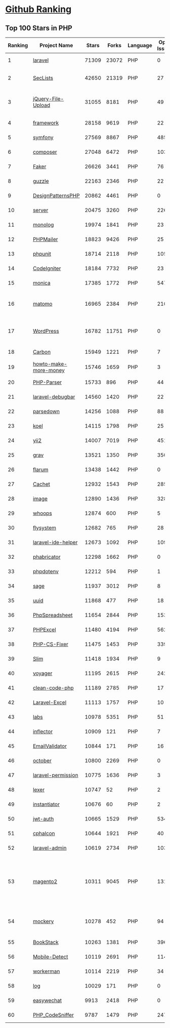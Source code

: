 [Github Ranking](../README.md)
==========

## Top 100 Stars in PHP

| Ranking | Project Name | Stars | Forks | Language | Open Issues | Description | Last Commit |
| ------- | ------------ | ----- | ----- | -------- | ----------- | ----------- | ----------- |
| 1 | [laravel](https://github.com/laravel/laravel) | 71309 | 23072 | PHP | 0 | Laravel is a web application framework with expressive, elegant syntax. We’ve already laid the foundation for your next big idea — freeing you to create without sweating the small things. | 2022-10-28T17:03:27Z |
| 2 | [SecLists](https://github.com/danielmiessler/SecLists) | 42650 | 21319 | PHP | 27 | SecLists is the security tester's companion. It's a collection of multiple types of lists used during security assessments, collected in one place. List types include usernames, passwords, URLs, sensitive data patterns, fuzzing payloads, web shells, and many more. | 2022-10-26T13:46:20Z |
| 3 | [jQuery-File-Upload](https://github.com/blueimp/jQuery-File-Upload) | 31055 | 8181 | PHP | 49 | File Upload widget with multiple file selection, drag&drop support, progress bar, validation and preview images, audio and video for jQuery. Supports cross-domain, chunked and resumable file uploads. Works with any server-side platform (Google App Engine, PHP, Python, Ruby on Rails, Java, etc.) that supports standard HTML form file uploads. | 2021-09-30T11:44:03Z |
| 4 | [framework](https://github.com/laravel/framework) | 28158 | 9619 | PHP | 22 | The Laravel Framework. | 2022-10-30T18:48:59Z |
| 5 | [symfony](https://github.com/symfony/symfony) | 27569 | 8867 | PHP | 485 | The Symfony PHP framework | 2022-10-31T00:26:05Z |
| 6 | [composer](https://github.com/composer/composer) | 27048 | 6472 | PHP | 103 | Dependency Manager for PHP | 2022-10-30T01:15:41Z |
| 7 | [Faker](https://github.com/fzaninotto/Faker) | 26626 | 3441 | PHP | 76 | Faker is a PHP library that generates fake data for you | 2022-07-11T08:30:23Z |
| 8 | [guzzle](https://github.com/guzzle/guzzle) | 22163 | 2346 | PHP | 22 | Guzzle, an extensible PHP HTTP client | 2022-10-24T11:54:50Z |
| 9 | [DesignPatternsPHP](https://github.com/DesignPatternsPHP/DesignPatternsPHP) | 20862 | 4461 | PHP | 0 | sample code for several design patterns in PHP 8 | 2022-09-21T08:59:42Z |
| 10 | [server](https://github.com/nextcloud/server) | 20475 | 3260 | PHP | 2262 | ☁️ Nextcloud server, a safe home for all your data | 2022-10-31T02:14:22Z |
| 11 | [monolog](https://github.com/Seldaek/monolog) | 19974 | 1841 | PHP | 23 | Sends your logs to files, sockets, inboxes, databases and various web services | 2022-10-14T15:01:04Z |
| 12 | [PHPMailer](https://github.com/PHPMailer/PHPMailer) | 18823 | 9426 | PHP | 25 | The classic email sending library for PHP | 2022-10-27T20:25:25Z |
| 13 | [phpunit](https://github.com/sebastianbergmann/phpunit) | 18714 | 2118 | PHP | 105 | The PHP Unit Testing framework. | 2022-10-29T09:20:43Z |
| 14 | [CodeIgniter](https://github.com/bcit-ci/CodeIgniter) | 18184 | 7732 | PHP | 23 | Open Source PHP Framework (originally from EllisLab) | 2022-10-25T14:28:45Z |
| 15 | [monica](https://github.com/monicahq/monica) | 17385 | 1772 | PHP | 547 | Personal CRM. Remember everything about your friends, family and business relationships. | 2022-10-29T07:31:23Z |
| 16 | [matomo](https://github.com/matomo-org/matomo) | 16965 | 2384 | PHP | 2103 | Liberating Web Analytics. Star us on Github? +1. Matomo is the leading open alternative to Google Analytics that gives you full control over your data. Matomo lets you easily collect data from websites & apps and visualise this data and extract insights. Privacy is built-in. We love Pull Requests!  | 2022-10-30T22:44:40Z |
| 17 | [WordPress](https://github.com/WordPress/WordPress) | 16782 | 11751 | PHP | 0 | WordPress, Git-ified. This repository is just a mirror of the WordPress subversion repository. Please do not send pull requests. Submit pull requests to https://github.com/WordPress/wordpress-develop and patches to https://core.trac.wordpress.org/ instead. | 2022-10-30T03:52:05Z |
| 18 | [Carbon](https://github.com/briannesbitt/Carbon) | 15949 | 1221 | PHP | 7 | A simple PHP API extension for DateTime. | 2022-10-30T18:34:28Z |
| 19 | [howto-make-more-money](https://github.com/easychen/howto-make-more-money) | 15746 | 1659 | PHP | 3 | 程序员如何优雅的挣零花钱，2.0版，升级为小书了。Most of this not work outside China , so no English translate | 2022-06-18T17:00:20Z |
| 20 | [PHP-Parser](https://github.com/nikic/PHP-Parser) | 15733 | 896 | PHP | 44 | A PHP parser written in PHP | 2022-10-30T17:00:46Z |
| 21 | [laravel-debugbar](https://github.com/barryvdh/laravel-debugbar) | 14560 | 1420 | PHP | 22 | Laravel Debugbar (Integrates PHP Debug Bar) | 2022-10-28T16:09:53Z |
| 22 | [parsedown](https://github.com/erusev/parsedown) | 14256 | 1088 | PHP | 88 | Better Markdown Parser in PHP | 2022-06-15T20:08:22Z |
| 23 | [koel](https://github.com/koel/koel) | 14115 | 1798 | PHP | 25 | 🐦 A personal music streaming server that works. | 2022-10-30T23:13:58Z |
| 24 | [yii2](https://github.com/yiisoft/yii2) | 14007 | 7019 | PHP | 451 | Yii 2: The Fast, Secure and Professional PHP Framework | 2022-10-30T09:03:13Z |
| 25 | [grav](https://github.com/getgrav/grav) | 13521 | 1350 | PHP | 350 | Modern, Crazy Fast, Ridiculously Easy and Amazingly Powerful Flat-File CMS powered by PHP, Markdown, Twig, and Symfony | 2022-10-26T00:20:17Z |
| 26 | [flarum](https://github.com/flarum/flarum) | 13438 | 1442 | PHP | 0 | Simple forum software for building great communities. | 2022-09-13T09:47:07Z |
| 27 | [Cachet](https://github.com/CachetHQ/Cachet) | 12932 | 1543 | PHP | 285 | 📛 An open source status page system for everyone. | 2022-10-25T14:49:41Z |
| 28 | [image](https://github.com/Intervention/image) | 12890 | 1436 | PHP | 328 | PHP Image Manipulation | 2022-10-27T19:21:23Z |
| 29 | [whoops](https://github.com/filp/whoops) | 12874 | 600 | PHP | 5 | PHP errors for cool kids  | 2022-10-18T14:13:22Z |
| 30 | [flysystem](https://github.com/thephpleague/flysystem) | 12682 | 765 | PHP | 28 | Abstraction for local and remote filesystems | 2022-10-28T10:29:10Z |
| 31 | [laravel-ide-helper](https://github.com/barryvdh/laravel-ide-helper) | 12673 | 1092 | PHP | 109 | Laravel IDE Helper | 2022-10-26T22:38:48Z |
| 32 | [phabricator](https://github.com/phacility/phabricator) | 12298 | 1662 | PHP | 0 | Effective June 1, 2021: Phabricator is no longer actively maintained. | 2022-06-14T17:12:36Z |
| 33 | [phpdotenv](https://github.com/vlucas/phpdotenv) | 12212 | 594 | PHP | 1 | Loads environment variables from `.env` to `getenv()`, `$_ENV` and `$_SERVER` automagically. | 2022-10-16T01:02:40Z |
| 34 | [sage](https://github.com/roots/sage) | 11937 | 3012 | PHP | 8 | WordPress starter theme with Laravel Blade components and templates, Tailwind CSS, and a modern development workflow | 2022-10-27T19:13:20Z |
| 35 | [uuid](https://github.com/ramsey/uuid) | 11868 | 477 | PHP | 18 | A PHP library for generating universally unique identifiers (UUIDs). | 2022-10-24T14:58:01Z |
| 36 | [PhpSpreadsheet](https://github.com/PHPOffice/PhpSpreadsheet) | 11654 | 2844 | PHP | 153 | A pure PHP library for reading and writing spreadsheet files | 2022-10-29T14:34:19Z |
| 37 | [PHPExcel](https://github.com/PHPOffice/PHPExcel) | 11480 | 4194 | PHP | 562 | ARCHIVED | 2019-01-02T01:38:48Z |
| 38 | [PHP-CS-Fixer](https://github.com/FriendsOfPHP/PHP-CS-Fixer) | 11475 | 1453 | PHP | 339 | A tool to automatically fix PHP Coding Standards issues | 2022-10-30T13:19:43Z |
| 39 | [Slim](https://github.com/slimphp/Slim) | 11418 | 1934 | PHP | 9 | Slim is a PHP micro framework that helps you quickly write simple yet powerful web applications and APIs. | 2022-10-03T20:55:04Z |
| 40 | [voyager](https://github.com/the-control-group/voyager) | 11195 | 2615 | PHP | 242 | Voyager - The Missing Laravel Admin | 2022-10-26T16:25:58Z |
| 41 | [clean-code-php](https://github.com/jupeter/clean-code-php) | 11189 | 2785 | PHP | 17 | :bathtub: Clean Code concepts adapted for PHP | 2022-10-22T10:59:32Z |
| 42 | [Laravel-Excel](https://github.com/SpartnerNL/Laravel-Excel) | 11113 | 1757 | PHP | 10 | 🚀 Supercharged Excel exports and imports in Laravel | 2022-10-23T12:25:48Z |
| 43 | [labs](https://github.com/docker/labs) | 10978 | 5351 | PHP | 51 | This is a collection of tutorials for learning how to use Docker with various tools. Contributions welcome. | 2022-08-22T03:47:43Z |
| 44 | [inflector](https://github.com/doctrine/inflector) | 10909 | 121 | PHP | 7 | Doctrine Inflector is a small library that can perform string manipulations with regard to uppercase/lowercase and singular/plural forms of words. | 2022-10-25T14:39:10Z |
| 45 | [EmailValidator](https://github.com/egulias/EmailValidator) | 10844 | 171 | PHP | 16 | PHP Email address validator | 2022-09-10T06:15:17Z |
| 46 | [october](https://github.com/octobercms/october) | 10800 | 2269 | PHP | 0 | Self-hosted CMS platform based on the Laravel PHP Framework. | 2022-10-30T22:59:41Z |
| 47 | [laravel-permission](https://github.com/spatie/laravel-permission) | 10775 | 1636 | PHP | 3 | Associate users with roles and permissions | 2022-10-26T23:05:35Z |
| 48 | [lexer](https://github.com/doctrine/lexer) | 10747 | 52 | PHP | 2 | Base library for a lexer that can be used in Top-Down, Recursive Descent Parsers. | 2022-10-17T07:39:56Z |
| 49 | [instantiator](https://github.com/doctrine/instantiator) | 10676 | 60 | PHP | 2 | None | 2022-05-29T20:57:59Z |
| 50 | [jwt-auth](https://github.com/tymondesigns/jwt-auth) | 10665 | 1529 | PHP | 534 | 🔐 JSON Web Token Authentication for Laravel & Lumen | 2022-07-16T21:53:44Z |
| 51 | [cphalcon](https://github.com/phalcon/cphalcon) | 10644 | 1921 | PHP | 40 | High performance, full-stack PHP framework delivered as a C extension. | 2022-10-26T21:44:10Z |
| 52 | [laravel-admin](https://github.com/z-song/laravel-admin) | 10619 | 2734 | PHP | 103 | Build a full-featured administrative interface in ten minutes | 2022-10-30T06:38:49Z |
| 53 | [magento2](https://github.com/magento/magento2) | 10311 | 9045 | PHP | 1310 | All Submissions you make to Magento Inc. ("Magento") through GitHub are subject to the following terms and conditions: (1) You grant Magento a perpetual, worldwide, non-exclusive, no charge, royalty free, irrevocable license under your applicable copyrights and patents to reproduce, prepare derivative works of, display, publically perform, sublicense and distribute any feedback, ideas, code, or other information (“Submission") you submit through GitHub. (2) Your Submission is an original work of authorship and you are the owner or are legally entitled to grant the license stated above. (3) You agree to the Contributor License Agreement found here:  https://github.com/magento/magento2/blob/master/CONTRIBUTOR_LICENSE_AGREEMENT.html | 2022-10-31T00:37:06Z |
| 54 | [mockery](https://github.com/mockery/mockery) | 10278 | 452 | PHP | 94 | Mockery is a simple yet flexible PHP mock object framework for use in unit testing with PHPUnit, PHPSpec or any other testing framework. Its core goal is to offer a test double framework with a succinct API capable of clearly defining all possible object operations and interactions using a human readable Domain Specific Language (DSL). | 2022-10-25T11:11:14Z |
| 55 | [BookStack](https://github.com/BookStackApp/BookStack) | 10263 | 1381 | PHP | 396 | A platform to create documentation/wiki content built with PHP & Laravel | 2022-10-30T21:07:12Z |
| 56 | [Mobile-Detect](https://github.com/serbanghita/Mobile-Detect) | 10119 | 2691 | PHP | 114 | Mobile_Detect is a lightweight PHP class for detecting mobile devices (including tablets). It uses the User-Agent string combined with specific HTTP headers to detect the mobile environment. | 2022-05-17T12:13:46Z |
| 57 | [workerman](https://github.com/walkor/workerman) | 10114 | 2219 | PHP | 34 | An asynchronous event driven PHP socket framework. Supports HTTP, Websocket, SSL and other custom protocols. PHP>=7.0. | 2022-10-30T10:39:57Z |
| 58 | [log](https://github.com/php-fig/log) | 10029 | 171 | PHP | 0 | None | 2021-07-14T16:46:26Z |
| 59 | [easywechat](https://github.com/w7corp/easywechat) | 9913 | 2418 | PHP | 0 | 📦 一个 PHP 微信 SDK | 2022-10-21T14:36:24Z |
| 60 | [PHP_CodeSniffer](https://github.com/squizlabs/PHP_CodeSniffer) | 9787 | 1479 | PHP | 247 | PHP_CodeSniffer tokenizes PHP files and detects violations of a defined set of coding standards. | 2022-10-30T11:14:14Z |

